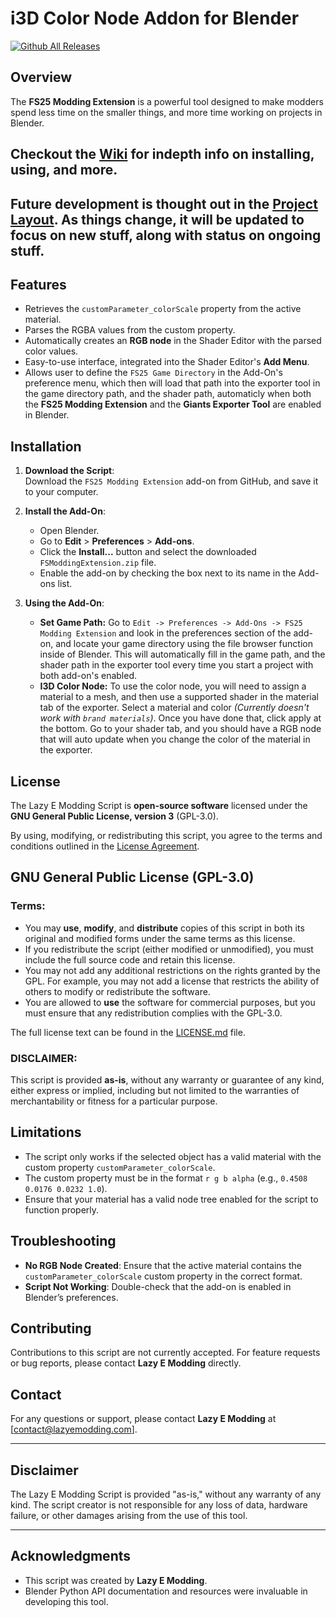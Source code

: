 # i3D Color Node Addon for Blender
[![Github All Releases](https://img.shields.io/github/downloads/lazyemodding/i3dColorNodeAddon/total.svg)]()
## Overview

The **FS25 Modding Extension** is a powerful tool designed to make modders spend less time on the smaller things, and more time working on projects in Blender. 

## Checkout the [Wiki](https://github.com/Lazy-E-Modding/i3DColorNodeAddon/wiki) for indepth info on installing, using, and more.

## Future development is thought out in the [Project Layout](https://github.com/orgs/Lazy-E-Modding/projects/4). As things change, it will be updated to focus on new stuff, along with status on ongoing stuff. 
## Features

- Retrieves the `customParameter_colorScale` property from the active material.
- Parses the RGBA values from the custom property.
- Automatically creates an **RGB node** in the Shader Editor with the parsed color values.
- Easy-to-use interface, integrated into the Shader Editor's **Add Menu**.
- Allows user to define the `FS25 Game Directory` in the Add-On's preference menu, which then will load that path into the exporter tool in the game directory path, and the shader path, automaticly when both the **FS25 Modding Extension** and the **Giants Exporter Tool** are enabled in Blender.

## Installation

1. **Download the Script**:  
   Download the `FS25 Modding Extension` add-on from GitHub, and save it to your computer. 

2. **Install the Add-On**:
   - Open Blender.
   - Go to **Edit** > **Preferences** > **Add-ons**.
   - Click the **Install...** button and select the downloaded `FSModdingExtension.zip` file.
   - Enable the add-on by checking the box next to its name in the Add-ons list.

3. **Using the Add-On**:
   - **Set Game Path:** Go to `Edit -> Preferences -> Add-Ons -> FS25 Modding Extension` and look in the preferences section of the add-on, and locate your game directory using the file browser function inside of Blender. This will automatically fill in the game path, and the shader path in the exporter tool every time you start a project with both add-on's enabled.
   - **I3D Color Node:** To use the color node, you will need to assign a material to a mesh, and then use a supported shader in the material tab of the exporter. Select a material and color *(Currently doesn't work with `brand materials`)*. Once you have done that, click apply at the bottom. Go to your shader tab, and you should have a RGB node that will auto update when you change the color of the material in the exporter.  

## License

The Lazy E Modding Script is **open-source software** licensed under the **GNU General Public License, version 3** (GPL-3.0).

By using, modifying, or redistributing this script, you agree to the terms and conditions outlined in the [License Agreement](LICENSE).

## GNU General Public License (GPL-3.0)

### Terms:
- You may **use**, **modify**, and **distribute** copies of this script in both its original and modified forms under the same terms as this license.
- If you redistribute the script (either modified or unmodified), you must include the full source code and retain this license.
- You may not add any additional restrictions on the rights granted by the GPL. For example, you may not add a license that restricts the ability of others to modify or redistribute the software.
- You are allowed to **use** the software for commercial purposes, but you must ensure that any redistribution complies with the GPL-3.0.

The full license text can be found in the [LICENSE.md](LICENSE) file.

### DISCLAIMER:
This script is provided **as-is**, without any warranty or guarantee of any kind, either express or implied, including but not limited to the warranties of merchantability or fitness for a particular purpose.

## Limitations

- The script only works if the selected object has a valid material with the custom property `customParameter_colorScale`.
- The custom property must be in the format `r g b alpha` (e.g., `0.4508 0.0176 0.0232 1.0`).
- Ensure that your material has a valid node tree enabled for the script to function properly.

## Troubleshooting

- **No RGB Node Created**: Ensure that the active material contains the `customParameter_colorScale` custom property in the correct format.
- **Script Not Working**: Double-check that the add-on is enabled in Blender’s preferences.

## Contributing

Contributions to this script are not currently accepted. For feature requests or bug reports, please contact **Lazy E Modding** directly.

## Contact

For any questions or support, please contact **Lazy E Modding** at [contact@lazyemodding.com].

---

## Disclaimer

The Lazy E Modding Script is provided "as-is," without any warranty of any kind. The script creator is not responsible for any loss of data, hardware failure, or other damages arising from the use of this tool.

---

## Acknowledgments

- This script was created by **Lazy E Modding**.
- Blender Python API documentation and resources were invaluable in developing this tool.
